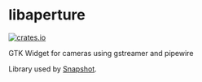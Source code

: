 # libaperture

[![crates.io](https://img.shields.io/crates/v/aperture)](https://crates.io/crates/aperture)

GTK Widget for cameras using gstreamer and pipewire

Library used by [Snapshot](https://gitlab.gnome.org/Incubator/snapshot).
